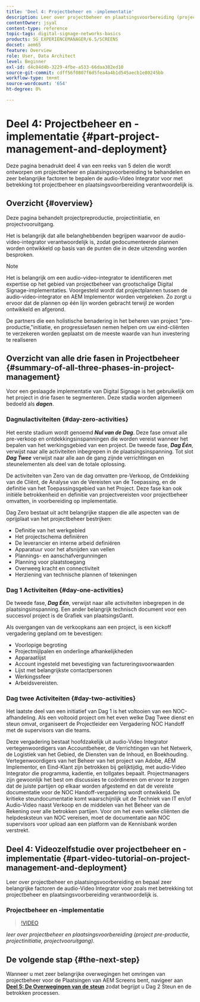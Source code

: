 ```yaml
---
title: 'Deel 4: Projectbeheer en -implementatie'
description: Leer over projectbeheer en plaatsingsvoorbereiding (project pre-productie, projectinitiatie, projectprogressie) voor AEM Screens.
contentOwner: jsyal
content-type: reference
topic-tags: digital-signage-networks-basics
products: SG_EXPERIENCEMANAGER/6.5/SCREENS
docset: aem65
feature: Overview
role: User, Data Architect
level: Beginner
exl-id: d4c84d4b-3229-4fbe-a533-66daa382ed10
source-git-commit: cdff56f0807f6d5fea4a4b1d545aecb1e80245bb
workflow-type: tm+mt
source-wordcount: '654'
ht-degree: 0%

---
```


# Deel 4: Projectbeheer en -implementatie {#part-project-management-and-deployment}

Deze pagina benadrukt deel 4 van een reeks van 5 delen die wordt ontworpen om projectbeheer en plaatsingsvoorbereiding te behandelen en zeer belangrijke factoren te bepalen de audio-Video Integrator voor met betrekking tot projectbeheer en plaatsingsvoorbereiding verantwoordelijk is.

## Overzicht {#overview}

Deze pagina behandelt projectpreproductie, projectinitiatie, en projectvooruitgang.

Het is belangrijk dat alle belanghebbenden begrijpen waarvoor de audio-video-integrator verantwoordelijk is, zodat gedocumenteerde plannen worden ontwikkeld op basis van de punten die in deze uitzending worden besproken.

>[!NOTE]
>
>Het is belangrijk om een audio-video-integrator te identificeren met expertise op het gebied van projectbeheer van grootschalige Digital Signage-implementaties. Voorgesteld wordt dat projectplannen tussen de audio-video-integrator en AEM Implementor worden vergeleken. Zo zorgt u ervoor dat de plannen op één lijn worden gebracht terwijl ze worden ontwikkeld en afgerond.
>
>De partners die een holistische benadering in het beheren van project &quot;pre-productie,&quot;initiatie, en progressiefasen nemen helpen om uw eind-cliënten te verzekeren worden geplaatst om de meeste waarde van hun investering te realiseren

## Overzicht van alle drie fasen in Projectbeheer {#summary-of-all-three-phases-in-project-management}

Voor een geslaagde implementatie van Digital Signage is het gebruikelijk om het project in drie fasen te segmenteren. Deze stadia worden algemeen bedoeld als ***dagen***.

### Dagnulactiviteiten {#day-zero-activities}

Het eerste stadium wordt genoemd ***Nul van de Dag***. Deze fase omvat alle pre-verkoop en ontdekkingsinspanningen die worden vereist wanneer het bepalen van het werkingsgebied van een project. De tweede fase, ***Dag Één***, verwijst naar alle activiteiten inbegrepen in de plaatsingsinspanning. Tot slot ***Dag Twee*** verwijst naar alle aan de gang zijnde verrichtingen en steunelementen als deel van de totale oplossing.

De activiteiten van Zero van de dag omvatten pre-Verkoop, de Ontdekking van de Cliënt, de Analyse van de Vereisten van de Toepassing, en de definitie van het Toepassingsgebied van het Project. Deze fase kan ook initiële betrokkenheid en definitie van projectvereisten voor projectbeheer omvatten, in voorbereiding op implementatie.

Dag Zero bestaat uit acht belangrijke stappen die alle aspecten van de oprijplaat van het projectbeheer bestrijken:

* Definitie van het werkgebied
* Het projectschema definiëren
* De leverancier en interne arbeid definiëren
* Apparatuur voor het afsnijden van vellen
* Plannings- en aanschafvergunningen
* Planning voor plaatstoegang
* Overweeg kracht en connectiviteit
* Herziening van technische plannen of tekeningen

### Dag 1 Activiteiten {#day-one-activities}

De tweede fase, ***Dag Één***, verwijst naar alle activiteiten inbegrepen in de plaatsingsinspanning. Een ander belangrijk technisch document voor een succesvol project is de Grafiek van plaatsingsGantt.

Als overgangen van de verkoopkans aan een project, is een kickoff vergadering gepland om te bevestigen:

* Voorlopige begroting
* Projectmijlpalen en onderlinge afhankelijkheden
* Apparaatlijst
* Account ingesteld met bevestiging van factureringsvoorwaarden
* Lijst met belangrijkste contactpersonen
* Werkingssfeer
* Arbeidsvereisten.

### Dag twee Activiteiten {#day-two-activities}

Het laatste deel van een initiatief van Dag 1 is het voltooien van een NOC-afhandeling. Als een voltooid project om het even welke Dag Twee dienst en steun omvat, organiseert de Projectleider een Vergadering NOC Handoff met de supervisors van die teams.

Deze vergadering bestaat hoofdzakelijk uit audio-Video Integrator vertegenwoordigers van Accountbeheer, de Verrichtingen van het Netwerk, de Logistiek van het Gebied, de Diensten van de Inhoud, en Boekhouding. Vertegenwoordigers van het Beheer van het project van Adobe, AEM Implementor, en Eind-Klant zijn betrokken bij gelijktijdig, met audio-Video Integrator die programma, kadentie, en tollgates bepaalt. Projectmanagers zijn gewoonlijk het best om discussies te coördineren om ervoor te zorgen dat de juiste partijen op elkaar worden afgestemd en dat de vereiste documentatie voor de NOC Handoff-vergadering wordt ontwikkeld. De kritieke steundocumentatie komt waarschijnlijk uit de Techniek van IT en/of Audio-Video naast Verkoop en de middelen van het Beheer van de Rekening over alle betrokken partijen. Voor om het even welke cliënten die helpdesksteun van NOC vereisen, moet de documentatie aan NOC supervisors voor upload aan een platform van de Kennisbank worden verstrekt.

## Deel 4: Videozelfstudie over projectbeheer en -implementatie {#part-video-tutorial-on-project-management-and-deployment}

Leer over projectbeheer en plaatsingsvoorbereiding en bepaal zeer belangrijke factoren de audio-Video Integrator voor zoals met betrekking tot projectbeheer en plaatsingsvoorbereiding verantwoordelijk is.

### Projectbeheer en -implementatie

>[!VIDEO](https://video.tv.adobe.com/v/28408)

*leer over projectbeheer en plaatsingsvoorbereiding (project pre-productie, projectinitiatie, projectvooruitgang).*

## De volgende stap {#the-next-step}

Wanneer u met zeer belangrijke overwegingen het omringen van projectbeheer voor de Plaatsingen van AEM Screens bent, navigeer aan **[Deel 5: De Overwegingen van de steun](support-considerations.md)** zodat begrijpt u Dag 2 Steun en de betrokken processen.
